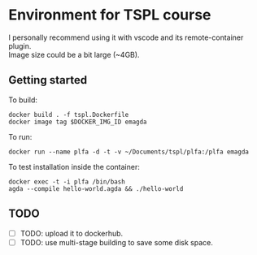 # Environment for TSPL course  

I personally recommend using it with vscode and its remote-container plugin.  
Image size could be a bit large (~4GB).   

## Getting started

To build: 
```
docker build . -f tspl.Dockerfile
docker image tag $DOCKER_IMG_ID emagda
```

To run: 
```
docker run --name plfa -d -t -v ~/Documents/tspl/plfa:/plfa emagda
```

To test installation inside the container:  
```
docker exec -t -i plfa /bin/bash
agda --compile hello-world.agda && ./hello-world
```

## TODO

- [ ] TODO: upload it to dockerhub.
- [ ] TODO: use multi-stage building to save some disk space.  
